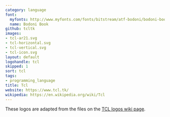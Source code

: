 ```yaml
---
category: language
font:
  myfonts: http://www.myfonts.com/fonts/bitstream/atf-bodoni/bodoni-book/
  name: Bodoni Book
github: tcltk
images:
- tcl-ar21.svg
- tcl-horizontal.svg
- tcl-vertical.svg
- tcl-icon.svg
layout: default
logohandle: tcl
skipped: 1
sort: tcl
tags:
- programming_language
title: Tcl
website: https://www.tcl.tk/
wikipedia: https://en.wikipedia.org/wiki/Tcl
---
```


These logos are adapted from the files on the [TCL logos wiki page](http://wiki.tcl.tk/854).
